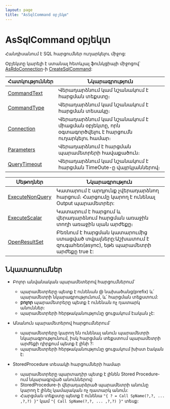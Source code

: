 ```yaml
---
layout: page
title: "AsSqlCommand օբյեկտ"
---
```


# AsSqlCommand օբյեկտ 

Հանդիսանում է SQL հարցումներ ուղարկելու միջոց:

Օբյեկտը կարելի է ստանալ հետևյալ ֆունկցիայի միջոցով՝ [AsRdoConnection](Functions/AsRdoConnection.html)-ի [CreateSqlCommand](Functions/AsRdoConnection/CreateSqlCommand.html):

| Հատկություններ | Նկարագրություն |
|--|--|
| [CommandText](AsSqlCommand/CommandText.md) | Վերադարձնում կամ նշանակում է հարցման տեքստը։ |
| [CommandType](AsSqlCommand/CommandType.md) | Վերադարձնում կամ նշանակում է հարցման տեսակը։ |
| [Connection](AsSqlCommand/Connection.md) | Վերադարձնում կամ նշանակում է միացման օբյեկտը, որն օգտագործվելու է հարցումն ուղարկելու համար։ |
| [Parameters](AsSqlCommand/Parameters.md) | Վերադարձնում է հարցման պարամետրերի հավաքածուն։ |
| [QueryTimeout](AsSqlCommand/QueryTimeout.md) | Վերադարձնում կամ նշանակում է հարցման TimeOute-ը վայրկյաններով։ |

| Մեթոդներ | Նկարագրություն |
|--|--|
| [ExecuteNonQuery](AsSqlCommand/ExecuteNonQuery.md) | Կատարում է արդյունք չվերադարձնող հարցում։ Հարցումը կարող է ունենալ Output պարամետրեր: |
| [ExecuteScalar](AsSqlCommand/ExecuteScalar.md) | Կատարում է հարցում և վերադարձնում հարցման առաջին տողի առաջին սյան արժեքը։  |
| [OpenResultSet](AsSqlCommand/OpenResultSet.md) | Բեռնում է հարցման կատարումից ստացված տվյալները:Աշխատում է զուգահեռ(async), եթե պարամետրի արժեքը true է:  |

## Նկատառումներ
* Բոլոր անվանական պարամետերով հարցումներում` 
  * պարամետրերը պետք է ունենան @ նախածանց(prefix) և՛ պարամետրի նկարագրությունում, և՛ հարցման տեքստում:
  * **բոլոր** պարամետրերը պետք է ունենան ոչ դատարկ անուններ:
  * պարամետրերի հերթականությունը ցուցակում էական չէ:

* Անանուն պարամետերով հարցումներում` 
  * պարամետրերը կարող են ունենալ անուն պարամետրի նկարագրությունում, իսկ հարցման տեքստում պարամետրի արժեքի դիրքում պետք է լինի ?:
  * պարամետրերի հերթականությունը ցուցակում խիստ էական է:

* StoredProcedure տեսակի հարցումների համար 
  * պարամետրերը պարտադիր պետք է լինեն Stored Procedure-ում նկարագրված անուններով: 
  * StoredProcedure-ի վերադարձրած պարամետրի անունը կարող է լինել կամայական ոչ դատարկ անուն:
  * Հարցման տեքստը պետք է ունենա `"{ ? = Call SpName(?,?, ... ,?,?) }"` կամ `"{ Call SpName(?,?, ... ,?,?) }"` տեսք: